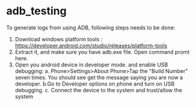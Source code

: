 # adb_testing
To generate logs from using ADB, following steps needs to be done:
1. Download  windows platform tools : https://developer.android.com/studio/releases/platform-tools
2. Extract it, and make sure you have adb.exe file. Open command promt here.
3. Open you android device in developer mode. and enable USB debugging:
  a. Phone>Settings>About Phone>Tap the "Build Number" seven times. You should see get the message saying you are now a developer.
  b.Go to Developer options on phone and turn on USB debugging.
  c. Connect the device to the system and trust/allow the system
